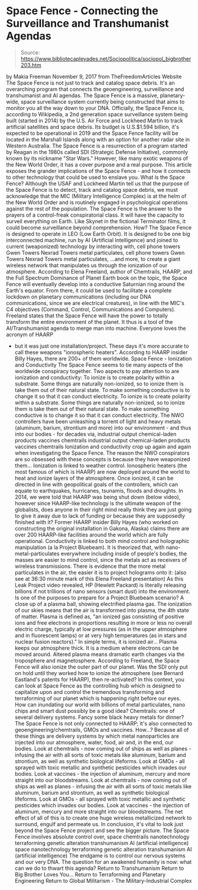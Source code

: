# Space Fence - Connecting the Surveillance and Transhumanist Agendas

> Source: https://www.bibliotecapleyades.net/Sociopolitica/sociopol_bigbrother203.htm

by Makia Freeman November 9, 2017
from TheFreedomArticles Website
The Space Fence is not just to track and catalog space debris.
It's an overarching program that connects
the geoengineering, surveillance and transhumanist
and AI agendas.
The Space Fence is a massive, planetary-wide, space surveillance system currently being constructed that aims to monitor you all the way down to your DNA.
Officially, the Space Fence is, according to Wikipedia, a 2nd generation space surveillance system being built (started in 2014) by the U.S. Air Force and Lockheed Martin to track artificial satellites and space debris.
Its budget is U.S.$1.594 billion, it's expected to be operational in 2019 and the Space Fence facility will be located in the Marshall Islands along with an option for another radar site in Western Australia.
The Space Fence is a resurrection of a program started by Reagan in the 1980s called SDI (Strategic Defense Initiative), commonly known by its nickname "Star Wars."
However, like many exotic weapons of the New World Order, it has a cover purpose and a real purpose.
This article exposes the grander implications of the Space Fence - and how it connects to other technology that could be used to enslave you.
What is the Space Fence? Although the USAF and Lockheed Martin tell us that the purpose of the Space Fence is to detect, track and catalog space debris, we must acknowledge that the MIC (Military Intelligence Complex) is at the helm of the New World Order and is routinely engaged in psychological operations against the rest of the population.
The Space Fence is the answer to the prayers of a control-freak conspiratorial class.
It will have the capacity to surveil everything on Earth. Like Skynet in the fictional Terminator films, it could become surveillance beyond comprehension.
How? The Space Fence is designed to operate in LEO (Low Earth Orbit).
It is designed to be one big interconnected machine, run by AI (Artificial Intelligence) and joined to current (weaponized) technology by interacting with,
cell phone towers Gwen Towers Nexrad Towers metal particulates,
cell phone towers
Gwen Towers
Nexrad Towers
metal particulates,
...and more, to create a giant wireless network that manipulates us through the ionization of our atmosphere. According to Elena Freeland, author of Chemtrails, HAARP, and the Full Spectrum Dominance of Planet Earth book on the topic, the Space Fence will eventually develop into a conductive Saturnian ring around the Earth's equator.
From there, it could be used to facilitate a complete lockdown on planetary communications (including our DNA communications, since we are electrical creatures), in line with the MIC's C4 objectives (Command, Control, Communications and Computers).
Freeland states that the Space Fence will have the power to totally transform the entire environment of the planet.
It thus is a tool of the AI/Transhumanist agenda to merge man into machine.
Everyone loves the acronym of HAARP
- but it was just one installation/project.
These days it's more accurate
to call these weapons "ionospheric heaters".
According to HAARP insider Billy Hayes,
there are 200+ of them worldwide.
Space Fence - Ionization and Conductivity The Space Fence seems to tie many aspects of the worldwide conspiracy together.
Two aspects to pay attention to are ionization and conductivity:
To ionize is to create polarity within a substrate. Some things are naturally non-ionized, so to ionize them is take them out of their natural state. To make something conductive is to change it so that it can conduct electricity.
To ionize is to create polarity within a substrate. Some things are naturally non-ionized, so to ionize them is take them out of their natural state.
To make something conductive is to change it so that it can conduct electricity.
The NWO controllers have been unleashing a torrent of light and heavy metals (aluminum, barium, strontium and more) into our environment - and thus into our bodies - for decades via,
industrial output chemical-laden products vaccines chemtrails
industrial output
chemical-laden products
vaccines
chemtrails
Ionization and conductivity crop up again and again when investigating the Space Fence.
The reason the NWO conspirators are so obsessed with these concepts is because they have weaponized them...
Ionization is linked to weather control. Ionospheric heaters (the most famous of which is HAARP) are now deployed around the world to heat and ionize layers of the atmosphere.
Once ionized, it can be directed in line with geopolitical goals of the controllers, which can equate to earthquakes, hurricanes, tsunamis, floods and droughts.
In 2014, we were told that HAARP was being shut down (below video), however since HAARP-like technology is the ultimate weapon of the globalists, does anyone in their right mind really think they are just going to give it away due to lack of funding or because they are supposedly finished with it?
Former HAARP insider Billy Hayes (who worked on constructing the original installation in Gakona, Alaska) claims there are over 200 HAARP-like facilities around the world which are fully operational.
Conductivity is linked to both mind control and holographic manipulation (a la Project Bluebeam).
It is theorized that, with nano-metal-particulates everywhere including inside of people's bodies, the masses are easier to mind control, since the metals act as receivers of wireless transmissions.
There is evidence that the more metal particulates in the air, the easier it is to project holograms onto it:
(also see at 36:30 minute mark of this Elena Freeland presentation)
As this Leak Project video revealed, HP (Hewlett Packard) is literally releasing billions if not trillions of nano sensors (smart dust) into the environment.
Is one of the purposes to prepare for a Project Bluebeam scenario?
A close up of a plasma ball,
showing electrified plasma gas.
The ionization of our skies means that the air is transformed into plasma, the 4th state of matter.
Plasma is defined as,
"an ionized gas consisting of positive ions and free electrons in proportions resulting in more or less no overall electric charge, typically at low pressures (as in the upper atmosphere and in fluorescent lamps) or at very high temperatures (as in stars and nuclear fusion reactors)."
In simple terms, it is ionized air...
Plasma keeps our atmosphere thick. It is a medium where electrons can be moved around.
Altered plasma means dramatic earth changes via the troposphere and magnetosphere. According to Freeland, the Space Fence will also ionize the outer part of our planet.
Was the SDI only put on hold until they worked how to ionize the atmosphere (see Bernard Eastland's patents for HAARP), then re-activated?
In this context, you can look at Space Fence as the controlling hub which is designed to capitalize upon and control the tremendous transforming and terraforming of our planet which is happening right before our eyes.
How can inundating our world with billions of metal particulates, nano chips and smart dust possibly be a good idea?
Chemtrails: one of several delivery systems.
Fancy some black heavy metals for dinner?
The Space Fence is not only connected to HAARP; it's also connected to geoengineering/chemtrails, GMOs and vaccines.
How...?
Because all of these things are delivery systems by which metal nanoparticles are injected into our atmosphere, water, food, air and, in the end, our bodies.
Look at chemtrails - now coming out of ships as well as planes - infusing the air with all sorts of toxic metals like aluminum, barium and strontium, as well as synthetic biological lifeforms. Look at GMOs - all sprayed with toxic metallic and synthetic pesticides which invades our bodies. Look at vaccines - the injection of aluminum, mercury and more straight into our bloodstreams.
Look at chemtrails - now coming out of ships as well as planes - infusing the air with all sorts of toxic metals like aluminum, barium and strontium, as well as synthetic biological lifeforms.
Look at GMOs - all sprayed with toxic metallic and synthetic pesticides which invades our bodies.
Look at vaccines - the injection of aluminum, mercury and more straight into our bloodstreams.
The net effect of all of this is to create one huge wireless metallicized network to surround, engulf and permeate us.
In conclusion, it's vital to look just beyond the Space Fence project and see the bigger picture.
The Space Fence involves absolute control over,
space chemtrails nanotechnology terraforming genetic alteration transhumanism AI (artificial intelligence)
space
nanotechnology
terraforming
genetic alteration
transhumanism
AI (artificial intelligence)
The endgame is to control our nervous systems and our very DNA.
The question for an awakened humanity is now:
what can we do to thwart this agenda?
Return to Transhumanism
Return to Big Brother Loves You...
Return to Terraforming and Planetary Engineering
Return to Global Militarism - The Military-Industrial Complex
